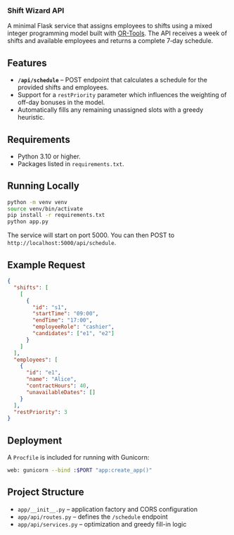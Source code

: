 ### Shift Wizard API

A minimal Flask service that assigns employees to shifts using a mixed integer
programming model built with [OR-Tools](https://developers.google.com/optimization).
The API receives a week of shifts and available employees and returns a complete
7‑day schedule.

## Features
* **`/api/schedule`** &ndash; POST endpoint that calculates a schedule for the
  provided shifts and employees.
* Support for a `restPriority` parameter which influences the weighting of off-day
  bonuses in the model.
* Automatically fills any remaining unassigned slots with a greedy heuristic.

## Requirements
* Python 3.10 or higher.
* Packages listed in `requirements.txt`.

## Running Locally
```bash
python -m venv venv
source venv/bin/activate
pip install -r requirements.txt
python app.py
```
The service will start on port 5000. You can then POST to
`http://localhost:5000/api/schedule`.

## Example Request
```json
{
  "shifts": [
    [
      {
        "id": "s1",
        "startTime": "09:00",
        "endTime": "17:00",
        "employeeRole": "cashier",
        "candidates": ["e1", "e2"]
      }
    ]
  ],
  "employees": [
    {
      "id": "e1",
      "name": "Alice",
      "contractHours": 40,
      "unavailableDates": []
    }
  ],
  "restPriority": 3
}
```

## Deployment
A `Procfile` is included for running with Gunicorn:
```bash
web: gunicorn --bind :$PORT "app:create_app()"
```

## Project Structure
- `app/__init__.py` &ndash; application factory and CORS configuration
- `app/api/routes.py` &ndash; defines the `/schedule` endpoint
- `app/api/services.py` &ndash; optimization and greedy fill-in logic
